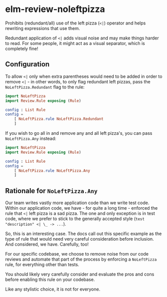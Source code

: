 # elm-review-noleftpizza

Prohibits (redundant/all) use of the left pizza (`<|`) operator and helps
rewriting expressions that use them.

Redundant application of `<|` adds visual noise and may make things harder to
read. For some people, it might act as a visual separator, which is completely
fine!

## Configuration

To allow `<|` only when extra parentheses would need to be added in order to
remove `<|` - in other words, to only flag redundant left pizzas, pass the
`NoLeftPizza.Redundant` flag to the rule:

```elm
import NoLeftPizza
import Review.Rule exposing (Rule)

config : List Rule
config =
    [ NoLeftPizza.rule NoLeftPizza.Redundant
    ]
```

If you wish to go all in and remove any and all left pizza's, you can pass
`NoLeftPizza.Any` instead:

```elm
import NoLeftPizza
import Review.Rule exposing (Rule)

config : List Rule
config =
    [ NoLeftPizza.rule NoLeftPizza.Any
    ]
```

## Rationale for `NoLeftPizza.Any`

Our team writes vastly more application code than we write test code. Within our
application code, we have - for quite a long time - enforced the rule that `<|`
left pizza is a sad pizza. The one and only exception is in test code, where we
prefer to stick to the generally accepted style (`test "description" <| \_ ->
...`).

So, this is an interesting case. The docs call out this specific example as the
type of rule that would need very careful consideration before inclusion. And
considered, we have. Carefully, too!

For our specific codebase, we choose to remove noise from our code reviews and
automate that part of the process by enforcing a `NoLeftPizza` rule, for
everything other than tests.

You should likely very carefully consider and evaluate the pros and cons before
enabling this rule on your codebase.

Like any stylistic choice, it is not for everyone.
